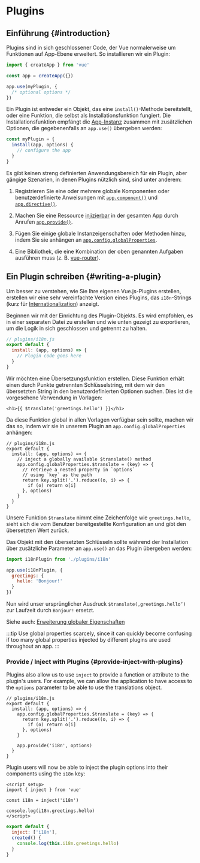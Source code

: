 ﻿# Plugins

## Einführung {#introduction}

Plugins sind in sich geschlossener Code, der Vue normalerweise um Funktionen auf App-Ebene erweitert. So installieren wir ein Plugin:

```js
import { createApp } from 'vue'

const app = createApp({})

app.use(myPlugin, {
  /* optional options */
})
```

Ein Plugin ist entweder ein Objekt, das eine `install()`-Methode bereitstellt, oder eine Funktion, die selbst als Installationsfunktion fungiert. Die Installationsfunktion empfängt die [App-Instanz](/api/application.html) zusammen mit zusätzlichen Optionen, die gegebenenfalls an `app.use()` übergeben werden:

```js
const myPlugin = {
  install(app, options) {
    // configure the app
  }
}
```

Es gibt keinen streng definierten Anwendungsbereich für ein Plugin, aber gängige Szenarien, in denen Plugins nützlich sind, sind unter anderem:

1. Registrieren Sie eine oder mehrere globale Komponenten oder benutzerdefinierte Anweisungen mit [`app.component()`](/api/application.html#app-component) und [`app.directive()`](/api/application.html#app-directive).

2. Machen Sie eine Ressource [injizierbar](/guide/components/provide-inject.html) in der gesamten App durch Anrufen [`app.provide()`](/api/application.html#app-provide).

3. Fügen Sie einige globale Instanzeigenschaften oder Methoden hinzu, indem Sie sie anhängen an [`app.config.globalProperties`](/api/application.html#app-config-globalproperties).

4. Eine Bibliothek, die eine Kombination der oben genannten Aufgaben ausführen muss (z. B. [vue-router](https://github.com/vuejs/vue-router-next)).

## Ein Plugin schreiben {#writing-a-plugin}

Um besser zu verstehen, wie Sie Ihre eigenen Vue.js-Plugins erstellen, erstellen wir eine sehr vereinfachte Version eines Plugins, das `i18n`-Strings (kurz für [Internationalization](https://en.wikipedia.org/wiki/Internationalization_and_localization)) anzeigt.

Beginnen wir mit der Einrichtung des Plugin-Objekts. Es wird empfohlen, es in einer separaten Datei zu erstellen und wie unten gezeigt zu exportieren, um die Logik in sich geschlossen und getrennt zu halten.

```js
// plugins/i18n.js
export default {
  install: (app, options) => {
    // Plugin code goes here
  }
}
```

Wir möchten eine Übersetzungsfunktion erstellen. Diese Funktion erhält einen durch Punkte getrennten Schlüsselstring, mit dem wir den übersetzten String in den benutzerdefinierten Optionen suchen. Dies ist die vorgesehene Verwendung in Vorlagen:

```vue-html
<h1>{{ $translate('greetings.hello') }}</h1>
```

Da diese Funktion global in allen Vorlagen verfügbar sein sollte, machen wir das so, indem wir sie in unserem Plugin an `app.config.globalProperties` anhängen:

```js{4-11}
// plugins/i18n.js
export default {
  install: (app, options) => {
    // inject a globally available $translate() method
    app.config.globalProperties.$translate = (key) => {
      // retrieve a nested property in `options`
      // using `key` as the path
      return key.split('.').reduce((o, i) => {
        if (o) return o[i]
      }, options)
    }
  }
}
```

Unsere Funktion `$translate` nimmt eine Zeichenfolge wie `greetings.hello`, sieht sich die vom Benutzer bereitgestellte Konfiguration an und gibt den übersetzten Wert zurück.

Das Objekt mit den übersetzten Schlüsseln sollte während der Installation über zusätzliche Parameter an `app.use()` an das Plugin übergeben werden:

```js
import i18nPlugin from './plugins/i18n'

app.use(i18nPlugin, {
  greetings: {
    hello: 'Bonjour!'
  }
})
```

Nun wird unser ursprünglicher Ausdruck `$translate(‚greetings.hello‘)` zur Laufzeit durch `Bonjour!` ersetzt.

Siehe auch: [Erweiterung globaler Eigenschaften](/guide/typescript/options-api.html#augmenting-global-properties) <sup class="vt-badge ts" />

:::tip
Use global properties scarcely, since it can quickly become confusing if too many global properties injected by different plugins are used throughout an app.
:::

### Provide / Inject with Plugins {#provide-inject-with-plugins}

Plugins also allow us to use `inject` to provide a function or attribute to the plugin's users. For example, we can allow the application to have access to the `options` parameter to be able to use the translations object.

```js{10}
// plugins/i18n.js
export default {
  install: (app, options) => {
    app.config.globalProperties.$translate = (key) => {
      return key.split('.').reduce((o, i) => {
        if (o) return o[i]
      }, options)
    }

    app.provide('i18n', options)
  }
}
```

Plugin users will now be able to inject the plugin options into their components using the `i18n` key:

<div class="composition-api">

```vue
<script setup>
import { inject } from 'vue'

const i18n = inject('i18n')

console.log(i18n.greetings.hello)
</script>
```

</div>
<div class="options-api">

```js
export default {
  inject: ['i18n'],
  created() {
    console.log(this.i18n.greetings.hello)
  }
}
```

</div>
